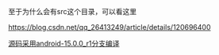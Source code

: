 至于为什么会有src这个目录，可以看这里

https://blog.csdn.net/qq_26413249/article/details/120696400


[源码采用android-15.0.0_r1分支编译](https://cs.android.com/android/platform/superproject/+/android-15.0.0_r1:/)










